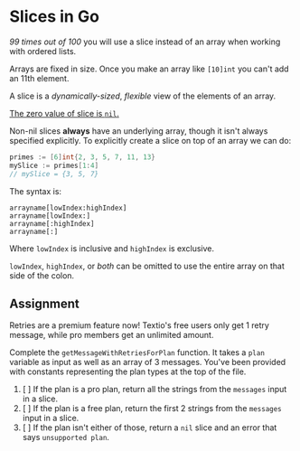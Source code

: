 # Slices in Go

_99 times out of 100_ you will use a slice instead of an array when working with ordered lists.

Arrays are fixed in size. Once you make an array like `[10]int` you can't add an 11th element.

A slice is a _dynamically-sized_, _flexible_ view of the elements of an array.

[The zero value of slice is `nil`.](https://go.dev/tour/moretypes/12)

Non-nil slices **always** have an underlying array, though it isn't always specified explicitly. To explicitly create a slice on top of an array we can do:

```go
primes := [6]int{2, 3, 5, 7, 11, 13}
mySlice := primes[1:4]
// mySlice = {3, 5, 7}
```

The syntax is:

```
arrayname[lowIndex:highIndex]
arrayname[lowIndex:]
arrayname[:highIndex]
arrayname[:]
```

Where `lowIndex` is inclusive and `highIndex` is exclusive.

`lowIndex`, `highIndex`, or _both_ can be omitted to use the entire array on that side of the colon.

## Assignment

Retries are a premium feature now! Textio's free users only get 1 retry message, while pro members get an unlimited amount.

Complete the `getMessageWithRetriesForPlan` function. It takes a `plan` variable as input as well as an array of 3 messages. You've been provided with constants representing the plan types at the top of the file.

1. [ ] If the plan is a pro plan, return all the strings from the `messages` input in a slice.
2. [ ] If the plan is a free plan, return the first 2 strings from the `messages` input in a slice.
3. [ ] If the plan isn't either of those, return a `nil` slice and an error that says `unsupported plan`.
